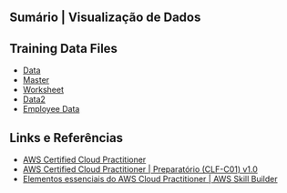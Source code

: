 ![]()

## Sumário | Visualização de Dados

      
## Training Data Files

- [Data]()
- [Master]()
- [Worksheet]()
- [Data2]()
- [Employee Data]()


## Links e Referências

- [AWS Certified Cloud Practitioner](https://aws.amazon.com/pt/certification/certified-cloud-practitioner/)
- [AWS Certified Cloud Practitioner | Preparatório (CLF-C01) v1.0](https://www.itexams.com/exam/AWS-Certified-Cloud-Practitioner)
- [Elementos essenciais do AWS Cloud Practitioner | AWS Skill Builder](https://explore.skillbuilder.aws/learn/course/8287/elementos-essenciais-do-aws-cloud-practitioner-portugues-aws-cloud-practitioner-essentials-portuguese-na)